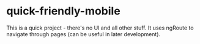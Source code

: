 quick-friendly-mobile
=====================
This is a quick project - there's no UI and all other stuff.
It uses ngRoute to navigate through pages (can be useful in later development).

